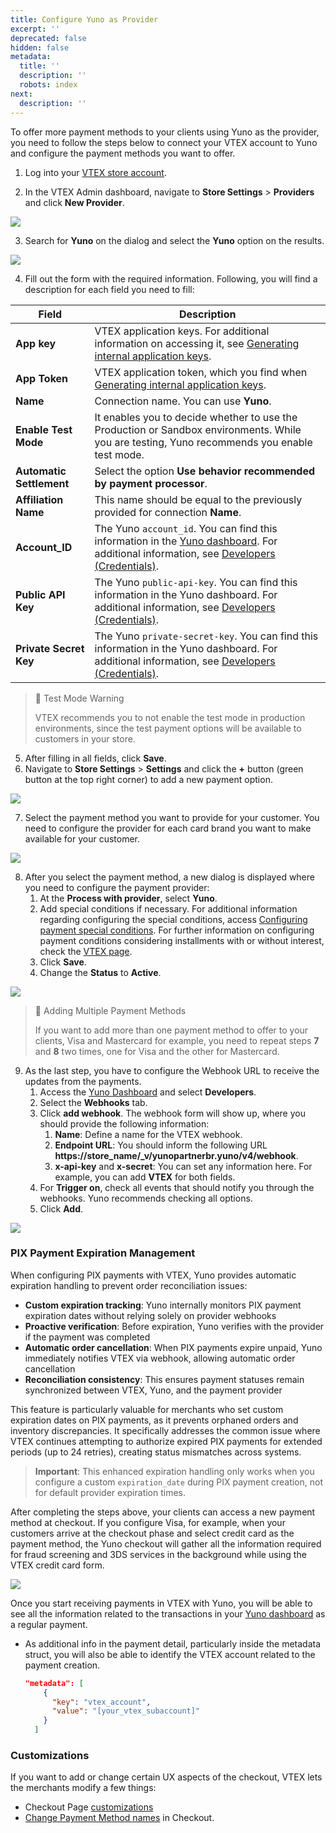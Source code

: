```yaml
---
title: Configure Yuno as Provider
excerpt: ''
deprecated: false
hidden: false
metadata:
  title: ''
  description: ''
  robots: index
next:
  description: ''
---
```

To offer more payment methods to your clients using Yuno as the provider, you need to follow the steps below to connect your VTEX account to Yuno and configure the payment methods you want to offer.

1. Log into your [VTEX store account](https://vtex.com/).

2. In the VTEX Admin dashboard, navigate to **Store Settings** > **Providers** and click **New Provider**.

![](https://files.readme.io/b5feefa-image.png)

3. Search for **Yuno** on the dialog and select the **Yuno** option on the results.

![](https://files.readme.io/0277803-image.png)

4. Fill out the form with the required information. Following, you will find a description for each field you need to fill:

| Field                    | Description                                                                                                                                                                                                                  |
| ------------------------ | ---------------------------------------------------------------------------------------------------------------------------------------------------------------------------------------------------------------------------- |
| **App key**              | VTEX application keys. For additional information on accessing it, see [Generating internal application keys](https://help.vtex.com/tutorial/application-keys--2iffYzlvvz4BDMr6WGUtet#generating-internal-application-keys). |
| **App Token**            | VTEX application token, which you find when [Generating internal application keys](https://help.vtex.com/tutorial/application-keys--2iffYzlvvz4BDMr6WGUtet#generating-internal-application-keys).                            |
| **Name**                 | Connection name. You can use **Yuno**.                                                                                                                                                                                       |
| **Enable Test Mode**     | It enables you to decide whether to use the Production or Sandbox environments. While you are testing, Yuno recommends you enable test mode.                                                                                 |
| **Automatic Settlement** | Select the option **Use behavior recommended by payment processor**.                                                                                                                                                         |
| **Affiliation Name**     | This name should be equal to the previously provided for connection **Name**.                                                                                                                                                |
| **Account\_ID**          | The Yuno `account_id`. You can find this information in the [Yuno dashboard](https://dashboard.y.uno/developers). For additional information, see [Developers (Credentials)](doc:developers-credentials).                    |
| **Public API Key**       | The Yuno `public-api-key`. You can find this information in the Yuno dashboard. For additional information, see [Developers (Credentials)](doc:developers-credentials).                                                      |
| **Private Secret Key**   | The Yuno `private-secret-key`. You can find this information in the Yuno dashboard. For additional information, see [Developers (Credentials)](doc:developers-credentials).                                                  |

> 🚧 Test Mode Warning
>
> VTEX recommends you to not enable the test mode in production environments, since the test payment options will be available to customers in your store.

5. After filling in all fields, click **Save**.
6. Navigate to **Store Settings** > **Settings** and click the **+** button (green button at the top right corner) to add a new payment option.

![](https://files.readme.io/f053995-image.png)

7. Select the payment method you want to provide for your customer. You need to configure the provider for each card brand you want to make available for your customer.

![](https://files.readme.io/4ad7929-image.png)

8. After you select the payment method, a new dialog is displayed where you need to configure the payment provider:
   1. At the **Process with provider**, select **Yuno**.
   2. Add special conditions if necessary. For additional information regarding configuring the special conditions, access [Configuring payment special conditions](https://help.vtex.com/tutorial/special-conditions--tutorials_456#). For further information on configuring payment conditions considering installments with or without interest, check the [VTEX page](https://help.vtex.com/en/tutorial/how-to-configure-payment-conditions--tutorials_455?\&utm_source=autocomplete#installments-without-interest).
   3. Click **Save**.
   4. Change the **Status**  to **Active**.

![](https://files.readme.io/cd7de3e-image.png)

> 📘 Adding Multiple Payment Methods
>
> If you want to add more than one payment method to offer to your clients, Visa and Mastercard for example, you need to repeat steps **7** and **8** two times, one for Visa and the other for Mastercard.


9. As the last step, you have to configure the Webhook URL to receive the updates from the payments. 
   1. Access the [Yuno Dashboard](https://auth.y.uno/u/login?) and select **Developers**. 
   2. Select the **Webhooks** tab.
   3. Click **add webhook**. The webhook  form will show up, where you should provide the following information:
      1. **Name**: Define a name for the VTEX webhook.
      2. **Endpoint URL**: You should inform the following URL **https\://store\_name/\_v/yunopartnerbr.yuno/v4/webhook**.
      3. **x-api-key** and **x-secret**: You can set any information here. For example, you can add **VTEX** for both fields. 
   4. For **Trigger on**, check all events that should notify you through the webhooks. Yuno recommends checking all options.
   5. Click **Add**.

![](https://files.readme.io/ccc5357-image.png)

### PIX Payment Expiration Management

When configuring PIX payments with VTEX, Yuno provides automatic expiration handling to prevent order reconciliation issues:

* **Custom expiration tracking**: Yuno internally monitors PIX payment expiration dates without relying solely on provider webhooks
* **Proactive verification**: Before expiration, Yuno verifies with the provider if the payment was completed
* **Automatic order cancellation**: When PIX payments expire unpaid, Yuno immediately notifies VTEX via webhook, allowing automatic order cancellation
* **Reconciliation consistency**: This ensures payment statuses remain synchronized between VTEX, Yuno, and the payment provider

This feature is particularly valuable for merchants who set custom expiration dates on PIX payments, as it prevents orphaned orders and inventory discrepancies. It specifically addresses the common issue where VTEX continues attempting to authorize expired PIX payments for extended periods (up to 24 retries), creating status mismatches across systems.

> **Important**: This enhanced expiration handling only works when you configure a custom `expiration_date` during PIX payment creation, not for default provider expiration times.

After completing the steps above, your clients can access a new payment method at checkout. If you configure Visa, for example, when your customers arrive at the checkout phase and select credit card as the payment method, the Yuno checkout will gather all the information required for fraud screening and 3DS services in the background while using the VTEX credit card form.

<Image align="center" src="https://files.readme.io/a17a02d-vtex.png" />

Once you start receiving payments in VTEX with Yuno, you will be able to see all the information related to the transactions in your [Yuno dashboard](doc:payments-2) as a regular payment. 

* As additional info in the payment detail, particularly inside the metadata struct, you will also be able to identify the VTEX account related to the payment creation.

  ```json
  "metadata": [
      {
        "key": "vtex_account",
        "value": "[your_vtex_subaccount]"
      }
    ]
  ```

### Customizations

If you want to add or change certain UX aspects of the checkout, VTEX lets the merchants modify a few things: 

* Checkout Page [customizations](https://developers.vtex.com/docs/guides/customization) 
* [Change Payment Method names](https://developers.vtex.com/docs/guides/change-payment-method-names-in-checkout) in Checkout.

